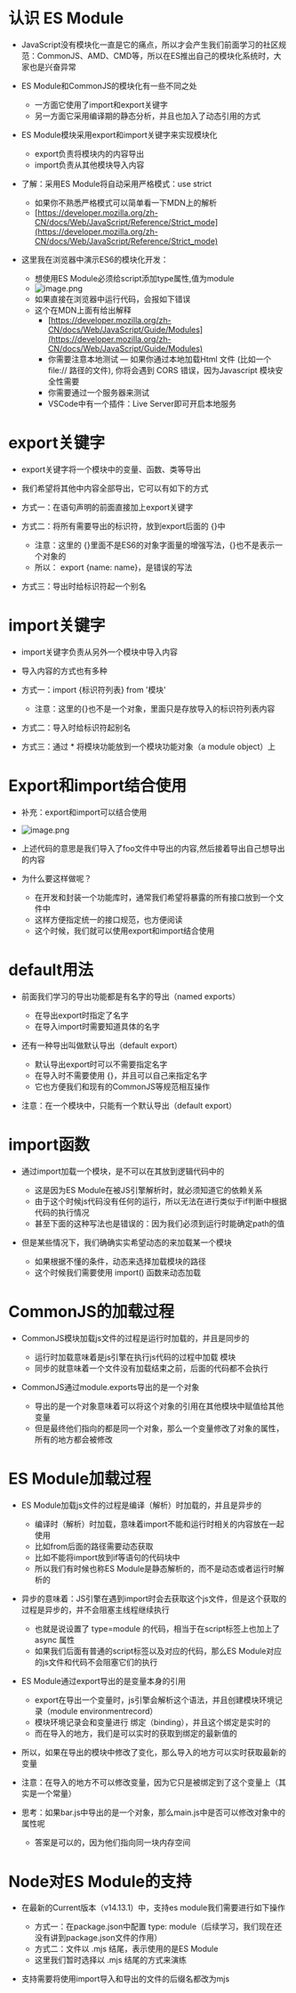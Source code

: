 # 认识 ES Module

- JavaScript没有模块化一直是它的痛点，所以才会产生我们前面学习的社区规范：CommonJS、AMD、CMD等，所以在ES推出自己的模块化系统时，大家也是兴奋异常

- ES Module和CommonJS的模块化有一些不同之处
  + 一方面它使用了import和export关键字
  + 另一方面它采用编译期的静态分析，并且也加入了动态引用的方式

- ES Module模块采用export和import关键字来实现模块化
  + export负责将模块内的内容导出
  + import负责从其他模块导入内容

- 了解：采用ES Module将自动采用严格模式：use strict
  + 如果你不熟悉严格模式可以简单看一下MDN上的解析
  + [https://developer.mozilla.org/zh-CN/docs/Web/JavaScript/Reference/Strict_mode](https://developer.mozilla.org/zh-CN/docs/Web/JavaScript/Reference/Strict_mode)

- 这里我在浏览器中演示ES6的模块化开发：
  + 想使用ES Module必须给script添加type属性,值为module
  + ![image.png](https://p6-juejin.byteimg.com/tos-cn-i-k3u1fbpfcp/88610348133b41988eb2c2eb7aa085be~tplv-k3u1fbpfcp-watermark.image)
  + 如果直接在浏览器中运行代码，会报如下错误
  + 这个在MDN上面有给出解释
    + [https://developer.mozilla.org/zh-CN/docs/Web/JavaScript/Guide/Modules](https://developer.mozilla.org/zh-CN/docs/Web/JavaScript/Guide/Modules)
    + 你需要注意本地测试 — 如果你通过本地加载Html 文件 (比如一个 file:// 路径的文件), 你将会遇到 CORS 错误，因为Javascript 模块安全性需要
    + 你需要通过一个服务器来测试
    + VSCode中有一个插件：Live Server即可开启本地服务

# export关键字

- export关键字将一个模块中的变量、函数、类等导出

- 我们希望将其他中内容全部导出，它可以有如下的方式

- 方式一：在语句声明的前面直接加上export关键字

- 方式二：将所有需要导出的标识符，放到export后面的 {}中
  + 注意：这里的 {}里面不是ES6的对象字面量的增强写法，{}也不是表示一个对象的
  + 所以： export {name: name}，是错误的写法

- 方式三：导出时给标识符起一个别名

# import关键字

- import关键字负责从另外一个模块中导入内容

- 导入内容的方式也有多种

- 方式一：import {标识符列表} from '模块'
  + 注意：这里的{}也不是一个对象，里面只是存放导入的标识符列表内容

- 方式二：导入时给标识符起别名

- 方式三：通过 * 将模块功能放到一个模块功能对象（a module object）上

# Export和import结合使用

- 补充：export和import可以结合使用

- ![image.png](https://p3-juejin.byteimg.com/tos-cn-i-k3u1fbpfcp/0350695c30424c2bbbdd7004affa4085~tplv-k3u1fbpfcp-watermark.image)

- 上述代码的意思是我们导入了foo文件中导出的内容,然后接着导出自己想导出的内容

- 为什么要这样做呢？
  + 在开发和封装一个功能库时，通常我们希望将暴露的所有接口放到一个文件中
  + 这样方便指定统一的接口规范，也方便阅读
  + 这个时候，我们就可以使用export和import结合使用

# default用法

- 前面我们学习的导出功能都是有名字的导出（named exports）
  + 在导出export时指定了名字
  + 在导入import时需要知道具体的名字

- 还有一种导出叫做默认导出（default export）
  + 默认导出export时可以不需要指定名字
  + 在导入时不需要使用 {}，并且可以自己来指定名字
  + 它也方便我们和现有的CommonJS等规范相互操作

- 注意：在一个模块中，只能有一个默认导出（default export）

# import函数

- 通过import加载一个模块，是不可以在其放到逻辑代码中的
  + 这是因为ES Module在被JS引擎解析时，就必须知道它的依赖关系
  + 由于这个时候js代码没有任何的运行，所以无法在进行类似于if判断中根据代码的执行情况
  + 甚至下面的这种写法也是错误的：因为我们必须到运行时能确定path的值

- 但是某些情况下，我们确确实实希望动态的来加载某一个模块
  + 如果根据不懂的条件，动态来选择加载模块的路径
  + 这个时候我们需要使用 import() 函数来动态加载

# CommonJS的加载过程

- CommonJS模块加载js文件的过程是运行时加载的，并且是同步的
  + 运行时加载意味着是js引擎在执行js代码的过程中加载 模块
  + 同步的就意味着一个文件没有加载结束之前，后面的代码都不会执行

- CommonJS通过module.exports导出的是一个对象
  + 导出的是一个对象意味着可以将这个对象的引用在其他模块中赋值给其他变量
  + 但是最终他们指向的都是同一个对象，那么一个变量修改了对象的属性，所有的地方都会被修改

# ES Module加载过程

- ES Module加载js文件的过程是编译（解析）时加载的，并且是异步的
  + 编译时（解析）时加载，意味着import不能和运行时相关的内容放在一起使用
  + 比如from后面的路径需要动态获取
  + 比如不能将import放到if等语句的代码块中
  + 所以我们有时候也称ES Module是静态解析的，而不是动态或者运行时解析的

- 异步的意味着：JS引擎在遇到import时会去获取这个js文件，但是这个获取的过程是异步的，并不会阻塞主线程继续执行
  + 也就是说设置了 type=module 的代码，相当于在script标签上也加上了 async 属性
  + 如果我们后面有普通的script标签以及对应的代码，那么ES Module对应的js文件和代码不会阻塞它们的执行

- ES Module通过export导出的是变量本身的引用
  + export在导出一个变量时，js引擎会解析这个语法，并且创建模块环境记录（module environmentrecord）
  + 模块环境记录会和变量进行 绑定（binding），并且这个绑定是实时的
  + 而在导入的地方，我们是可以实时的获取到绑定的最新值的

- 所以，如果在导出的模块中修改了变化，那么导入的地方可以实时获取最新的变量

- 注意：在导入的地方不可以修改变量，因为它只是被绑定到了这个变量上（其实是一个常量）

- 思考：如果bar.js中导出的是一个对象，那么main.js中是否可以修改对象中的属性呢
  + 答案是可以的，因为他们指向同一块内存空间

# Node对ES Module的支持

- 在最新的Current版本（v14.13.1）中，支持es module我们需要进行如下操作
  + 方式一：在package.json中配置 type: module（后续学习，我们现在还没有讲到package.json文件的作用）
  + 方式二：文件以 .mjs 结尾，表示使用的是ES Module
  + 这里我们暂时选择以 .mjs 结尾的方式来演练

- 支持需要将使用import导入和导出的文件的后缀名都改为mjs